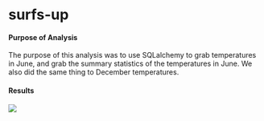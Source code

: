 # surfs-up
#### Purpose of Analysis
The purpose of this analysis was to use SQLalchemy to grab temperatures in June, and grab the summary statistics of the temperatures in June. We also did the same thing to December temperatures.
#### Results

![](surfs-up/junetemps.png)
